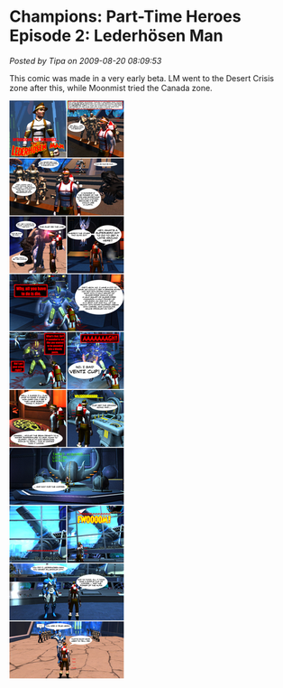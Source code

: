 # Champions: Part-Time Heroes Episode 2: Lederhösen Man

*Posted by Tipa on 2009-08-20 08:09:53*

This comic was made in a very early beta. LM went to the Desert Crisis zone after this, while Moonmist tried the Canada zone.

![Lederhosen Man](../../../uploads/2009/08/champions2.jpg "Lederhosen Man")
